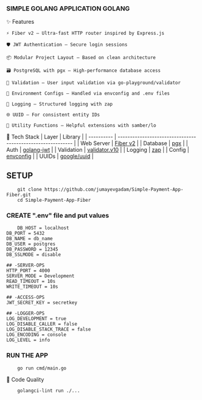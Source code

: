 ### SIMPLE GOLANG APPLICATION GOLANG ###

✨ Features

    ⚡ Fiber v2 — Ultra-fast HTTP router inspired by Express.js

    🛡️ JWT Authentication — Secure login sessions

    📦 Modular Project Layout — Based on clean architecture

    🗃️ PostgreSQL with pgx — High-performance database access

    🧪 Validation — User input validation via go-playground/validator

    🧵 Environment Configs — Handled via envconfig and .env files

    📑 Logging — Structured logging with zap

    🌐 UUID — For consistent entity IDs

    🧰 Utility Functions — Helpful extensions with samber/lo

🧱 Tech Stack
| Layer      | Library                                                     |
| ---------- | ----------------------------------------------------------- |
| Web Server | [Fiber v2](https://github.com/gofiber/fiber)                |
| Database   | [pgx](https://github.com/jackc/pgx)                         |
| Auth       | [golang-jwt](https://github.com/golang-jwt/jwt)             |
| Validation | [validator.v10](https://github.com/go-playground/validator) |
| Logging    | [zap](https://github.com/uber-go/zap)                       |
| Config     | [envconfig](https://github.com/kelseyhightower/envconfig)   |
| UUIDs      | [google/uuid](https://github.com/google/uuid)               |

<h2> SETUP </h2>

```
    git clone https://github.com/jumayevgadam/Simple-Payment-App-Fiber.git
    cd Simple-Payment-App-Fiber
```

### CREATE ".env" file and put values ###
```
    DB_HOST = localhost
DB_PORT = 5432
DB_NAME = db_name
DB_USER = postgres
DB_PASSWORD = 12345
DB_SSLMODE = disable

## -SERVER-OPS
HTTP_PORT = 4000
SERVER_MODE = Development
READ_TIMEOUT = 10s
WRITE_TIMEOUT = 10s

## -ACCESS-OPS
JWT_SECRET_KEY = secretkey

## -LOGGER-OPS
LOG_DEVELOPMENT = true
LOG_DISABLE_CALLER = false
LOG_DISABLE_STACK_TRACE = false
LOG_ENCODING = console
LOG_LEVEL = info
```

### RUN THE APP ###

```
    go run cmd/main.go
```



🧹 Code Quality

```
    golangci-lint run ./...
```